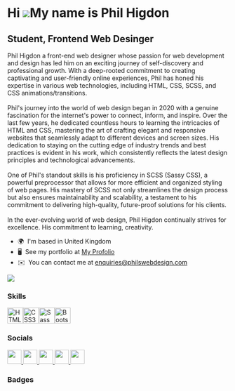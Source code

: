 Hi ![](https://user-images.githubusercontent.com/18350557/176309783-0785949b-9127-417c-8b55-ab5a4333674e.gif)My name is Phil Higdon
===================================================================================================================================

Student, Frontend Web Desinger
------------------------------

Phil Higdon a front-end web designer whose passion for web development and design has led him on an exciting journey of self-discovery and professional growth. With a deep-rooted commitment to creating captivating and user-friendly online experiences, Phil has honed his expertise in various web technologies, including HTML, CSS, SCSS, and CSS animations/transitions. 
<br><br>
Phil's journey into the world of web design began in 2020 with a genuine fascination for the internet's power to connect, inform, and inspire. Over the last few years, he dedicated countless hours to learning the intricacies of HTML and CSS, mastering the art of crafting elegant and responsive websites that seamlessly adapt to different devices and screen sizes. His dedication to staying on the cutting edge of industry trends and best practices is evident in his work, which consistently reflects the latest design principles and technological advancements.
<br><br>
One of Phil's standout skills is his proficiency in SCSS (Sassy CSS), a powerful preprocessor that allows for more efficient and organized styling of web pages. His mastery of SCSS not only streamlines the design process but also ensures maintainability and scalability, a testament to his commitment to delivering high-quality, future-proof solutions for his clients.
<br><br>
In the ever-evolving world of web design, Phil Higdon continually strives for excellence. His commitment to learning, creativity.

* 🌍  I'm based in United Kingdom
* 🖥️  See my portfolio at [My Profolio](http://phils-portfolio.co.uk/)
* ✉️  You can contact me at [enquiries@philswebdesign.com](mailto:enquiries@philswebdesign.com)

<a href="https://www.x.com/philswebdesign" target="_blank" rel="noreferrer"><img
src="https://img.shields.io/twitter/follow/philswebdesign?logo=twitter&style=for-the-badge&color=0891b2&labelColor=1c1917"
/></a>

### Skills


<p align="left">
<a href="https://developer.mozilla.org/en-US/docs/Glossary/HTML5" target="_blank" rel="noreferrer"><img src="https://raw.githubusercontent.com/danielcranney/readme-generator/main/public/icons/skills/html5-colored.svg" width="36" height="36" alt="HTML5" /></a><a href="https://www.w3.org/TR/CSS/#css" target="_blank" rel="noreferrer"><img src="https://raw.githubusercontent.com/danielcranney/readme-generator/main/public/icons/skills/css3-colored.svg" width="36" height="36" alt="CSS3" /></a><a href="https://sass-lang.com/" target="_blank" rel="noreferrer"><img src="https://raw.githubusercontent.com/danielcranney/readme-generator/main/public/icons/skills/sass-colored.svg" width="36" height="36" alt="Sass" /></a><a href="https://getbootstrap.com/" target="_blank" rel="noreferrer"><img src="https://raw.githubusercontent.com/danielcranney/readme-generator/main/public/icons/skills/bootstrap-colored.svg" width="36" height="36" alt="Bootstrap" /></a>
</p>


### Socials

<p align="left"> <a href="https://www.github.com/philh4420" target="_blank" rel="noreferrer"> <picture> <source media="(prefers-color-scheme: dark)" srcset="https://raw.githubusercontent.com/danielcranney/readme-generator/main/public/icons/socials/github-dark.svg" /> <source media="(prefers-color-scheme: light)" srcset="https://raw.githubusercontent.com/danielcranney/readme-generator/main/public/icons/socials/github.svg" /> <img src="https://raw.githubusercontent.com/danielcranney/readme-generator/main/public/icons/socials/github.svg" width="32" height="32" /> </picture> </a> <a href="http://www.instagram.com/philswebdesign" target="_blank" rel="noreferrer"> <picture> <source media="(prefers-color-scheme: dark)" srcset="undefined" /> <source media="(prefers-color-scheme: light)" srcset="https://raw.githubusercontent.com/danielcranney/readme-generator/main/public/icons/socials/instagram.svg" /> <img src="https://raw.githubusercontent.com/danielcranney/readme-generator/main/public/icons/socials/instagram.svg" width="32" height="32" /> </picture> </a> <a href="https://www.linkedin.com/in/philhigdon/" target="_blank" rel="noreferrer"> <picture> <source media="(prefers-color-scheme: dark)" srcset="https://raw.githubusercontent.com/danielcranney/readme-generator/main/public/icons/socials/linkedin-dark.svg" /> <source media="(prefers-color-scheme: light)" srcset="https://raw.githubusercontent.com/danielcranney/readme-generator/main/public/icons/socials/linkedin.svg" /> <img src="https://raw.githubusercontent.com/danielcranney/readme-generator/main/public/icons/socials/linkedin.svg" width="32" height="32" /> </picture> </a> <a href="https://www.x.com/philswebdesign" target="_blank" rel="noreferrer"> <picture> <source media="(prefers-color-scheme: dark)" srcset="https://raw.githubusercontent.com/danielcranney/readme-generator/main/public/icons/socials/twitter-dark.svg" /> <source media="(prefers-color-scheme: light)" srcset="https://raw.githubusercontent.com/danielcranney/readme-generator/main/public/icons/socials/twitter.svg" /> <img src="https://raw.githubusercontent.com/danielcranney/readme-generator/main/public/icons/socials/twitter.svg" width="32" height="32" /> </picture> </a> <a href="https://www.youtube.com/@philswebdesign" target="_blank" rel="noreferrer"> <picture> <source media="(prefers-color-scheme: dark)" srcset="undefined" /> <source media="(prefers-color-scheme: light)" srcset="https://raw.githubusercontent.com/danielcranney/readme-generator/main/public/icons/socials/youtube.svg" /> <img src="https://raw.githubusercontent.com/danielcranney/readme-generator/main/public/icons/socials/youtube.svg" width="32" height="32" /> </picture> </a></p>

### Badges

